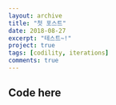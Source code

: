 ```yaml
---
layout: archive
title: "첫 포스트"
date: 2018-08-27
excerpt: "테스트~!"
project: true
tags: [codility, iterations]
comments: true
---
```


## Code here